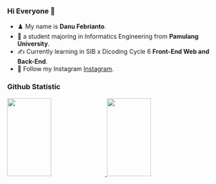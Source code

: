 ### Hi Everyone 👋

- ♟️ My name is **Danu Febrianto**.<br>
- 🎒 a student majoring in Informatics Engineering from **Pamulang University**.<br>
- ✍️ Currently learning in SIB x Dicoding Cycle 6 **Front-End Web and Back-End**.
- 💬 Follow my Instagram [Instagram](https://www.instagram.com/danufbrnt/).

### Github Statistic
<p align="left">
<a href="https://github.com/dimasmds">
  <img height="180em" width="45%" src="https://github-readme-stats-eight-theta.vercel.app/api?username=Dafr1502&show_icons=true&theme=algolia&include_all_commits=true&count_private=true"/>
  <img height="180em" width="45%" src="https://github-readme-stats-eight-theta.vercel.app/api/top-langs/?username=Dafr1502&layout=compact&langs_count=8&theme=algolia"/>
</a>
</p>
